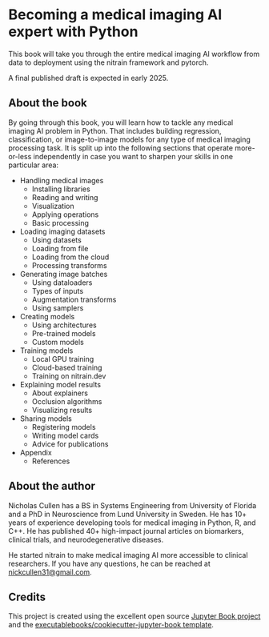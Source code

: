 # Becoming a medical imaging AI expert with Python

This book will take you through the entire medical imaging AI workflow from data to deployment using the nitrain framework and pytorch.

A final published draft is expected in early 2025.

## About the book

By going through this book, you will learn how to tackle any medical imaging AI problem in Python. That includes building regression, classification, or image-to-image models for any type of medical imaging processing task. It is split up into the following sections that operate more-or-less independently in case you want to sharpen your skills in one particular area:

- Handling medical images
  - Installing libraries
  - Reading and writing
  - Visualization
  - Applying operations
  - Basic processing
- Loading imaging datasets
  - Using datasets
  - Loading from file
  - Loading from the cloud
  - Processing transforms
- Generating image batches
  - Using dataloaders
  - Types of inputs
  - Augmentation transforms
  - Using samplers
- Creating models
  - Using architectures
  - Pre-trained models
  - Custom models
- Training models
  - Local GPU training
  - Cloud-based training
  - Training on nitrain.dev
- Explaining model results
  - About explainers
  - Occlusion algorithms
  - Visualizing results
- Sharing models
  - Registering models
  - Writing model cards
  - Advice for publications
- Appendix
  - References

## About the author

Nicholas Cullen has a BS in Systems Engineering from University of Florida and a PhD in Neuroscience from Lund University in Sweden. He has 10+ years of experience developing tools for medical imaging in Python, R, and C++. He has published 40+ high-impact journal articles on biomarkers, clinical trials, and neurodegenerative diseases.

He started nitrain to make medical imaging AI more accessible to clinical researchers. If you have any questions, he can be reached at nickcullen31@gmail.com.

## Credits

This project is created using the excellent open source [Jupyter Book project](https://jupyterbook.org/) and the [executablebooks/cookiecutter-jupyter-book template](https://github.com/executablebooks/cookiecutter-jupyter-book).
